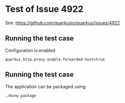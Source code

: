 # Test of Issue 4922 

See: https://github.com/quarkusio/quarkus/issues/4922


## Running the test case

Configuration is enabled
```
quarkus.http.proxy.enable-forwarded-host=true
```

## Running the test case

The application can be packaged using:
```shell script
./mvnw package
```
